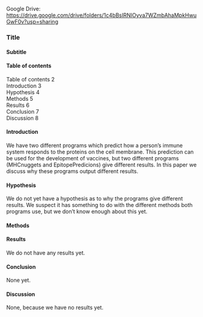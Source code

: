 Google Drive:\
https://drive.google.com/drive/folders/1c4bBsIRNIOyva7WZmbAhaMpkHwuGwF0v?usp=sharing

### Title

#### Subtitle

#### Table of contents

Table of contents    2\
Introduction    3\
Hypothesis    4\
Methods    5\
Results    6\
Conclusion    7\
Discussion    8


#### Introduction
We have two different programs which predict how a person’s immune system responds to the proteins on the cell membrane. This prediction can be used for the development of vaccines, but two different programs (MHCnuggets and EpitopePredicions) give different results. In this paper we discuss why these programs output different results.

#### Hypothesis
We do not yet have a hypothesis as to why the programs give different results. We suspect it has something to do with the different methods both programs use, but we don’t know enough about this yet.

#### Methods

#### Results
We do not have any results yet.

#### Conclusion
None yet.

#### Discussion
None, because we have no results yet.
